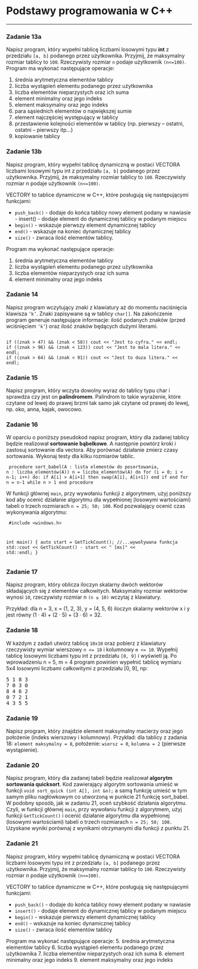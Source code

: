 # Podstawy programowania w C++
---

### Zadanie 13a
Napisz program, który wypełni tablicę liczbami losowymi typu <b>int</b> z przedziału `[a, b]` podanego przez użytkownika. Przyjmij, że maksymalny rozmiar tablicy to `100`. Rzeczywisty rozmiar `n` podaje użytkownik `(n<=100)`. Program ma wykonać następujące operacje:
1. średnia arytmetyczna elementów tablicy
2. liczba wystąpień elementu podanego przez użytkownika
3. liczba elementów nieparzystych oraz ich suma
4. element minimalny oraz jego indeks
5. element maksymalny oraz jego indeks
6. para sąsiednich elementów o największej sumie
7. element najczęściej występujący w tablicy
8. przestawienie kolejności elementów w tablicy (np. pierwszy – ostatni, ostatni –
pierwszy itp...)
9. kopiowanie tablicy

### Zadanie 13b
Napisz program, który wypełni tablicę dynamiczną w postaci VECTORA liczbami losowymi typu int z przedziału `[a, b]` podanego przez użytkownika. Przyjmij, że maksymalny rozmiar tablicy to `100`. Rzeczywisty rozmiar n podaje użytkownik `(n<=100)`.

VECTORY to tablice dynamiczne w C++, które posługują się następującymi funkcjami:
- `push_back()` - dodaje do końca tablicy nowy element podany w nawiasie - insert() - dodaje element do dynamicznej tablicy w podanym miejscu
- `begin()` - wskazuje pierwszy element dynamicznej tablicy
- `end()` - wskazuje na koniec dynamicznej tablicy
- `size()` - zwraca ilość elementów tablicy.

Program ma wykonać następujące operacje:
1. średnia arytmetyczna elementów tablicy
2. liczba wystąpień elementu podanego przez użytkownika
3. liczba elementów nieparzystych oraz ich suma
4. element minimalny oraz jego indeks

### Zadanie 14
Napisz program wczytujący znaki z klawiatury aż do momentu naciśnięcia klawisza `‘k’`. Znaki zapisywane są w tablicy `char[]`. Na zakończenie program generuje następujące informacje: ilość podanych znaków (przed wciśnięciem `‘k’`) oraz ilość znaków będących dużymi literami.

<code>
if ((znak > 47) && (znak < 58)) cout << "Jest to cyfra." << endl;
if ((znak > 96) && (znak < 123)) cout << "Jest to mala litera." << endl;
if ((znak > 64) && (znak < 91)) cout << "Jest to duza litera." << endl;
</code>

### Zadanie 15
Napisz program, który wczyta dowolny wyraz do tablicy typu char i sprawdza czy jest on <b>palindromem</b>. Palindrom to takie wyrażenie, które czytane od lewej do prawej brzmi tak samo jak czytane od prawej do lewej, np. oko, anna, kajak, owocowo.

### Zadanie 16
W oparciu o poniższy pseudokod napisz program, który dla zadanej tablicy będzie realizował <b>sortowanie bąbelkowe</b>. A następnie powtórz kroki i zastosuj sortowanie dla vectora. Aby porównać działanie zmierz czasy sortowania. Wykonaj testy dla kilku rozmiarów tablic.

<code><pre>
procedure sort_babel(A : lista elementów do posortowania, n : liczba_elementów(A))
  n = liczba_elementów(A)
do
for (i = 0; i < n-1; i++) do:
if A[i] > A[i+1] then swap(A[i], A[i+1])
end if end for n = n-1
while n > 1 end procedure
</pre></code>

W funkcji głównej `main`, przy wywołaniu funkcji z algorytmem, użyj poniższy kod aby ocenić działanie algorytmu dla wypełnionej (losowymi wartościami) tabeli o trzech rozmiarach `n = 25; 50; 100`.
Kod pozwalający ocenić czas wykonywania algorytmu:

<code><pre>
#include <windows.h>
  
int main() {
auto start = GetTickCount();
//...wywoływana funkcja
std::cout << GetTickCount() - start << " [ms]" << std::endl;
}
</pre></code>

### Zadanie 17
Napisz program, który oblicza iloczyn skalarny dwóch wektorów składających się z elementów całkowitych. Maksymalny rozmiar wektorów wynosi `10`, rzeczywisty rozmiar n `(n ≤ 10)` wczytaj z klawiatury.

Przykład: dla n = 3, x = (1, 2, 3), y = (4, 5, 6) iloczyn skalarny wektorów x i y jest równy (1 · 4) + (2 · 5) + (3 · 6) = 32.

### Zadanie 18
W każdym z zadań utwórz tablicę `10x10` oraz pobierz z klawiatury rzeczywisty wymiar wierszowy `n <= 10` i kolumnowy `m <= 10`. Wypełnij tablicę losowymi liczbami typu int z przedziału `[0, 9]` i wyświetl ją.
Po wprowadzeniu n = 5, m = 4 program powinien wypełnić tablicę wymiaru 5x4 losowymi liczbami całkowitymi z przedziału [0, 9], np:

<pre>
5 1 8 3
7 0 3 0 
8 4 6 2
0 7 2 1
4 3 5 5
</pre>

### Zadanie 19
Napisz program, który znajdzie element maksymalny macierzy oraz jego położenie (indeks wierszowy i kolumnowy).
Przykład: dla tablicy z zadania 18: `element maksymalny = 8`, położenie: `wiersz = 0`, `kolumna = 2` (pierwsze wystąpienie).

### Zadanie 20
Napisz program, który dla zadanej tabeli będzie realizował <b>algorytm sortowania quicksort</b>. Kod zawierający algorytm sortowania umieść w funkcji `void sort_quick (int A[], int &n);` a samą funkcję umieść w tym samym pliku nagłówkowym co utworzoną w punkcie 21 funkcję sort_babel.
W podobny sposób, jak w zadaniu 21, oceń szybkość działania algorytmu. Czyli, w funkcji głównej `main`, przy wywołaniu funkcji z algorytmem, użyj funkcji `GetTickCount()` i ocenić działanie algorytmu dla wypełnionej (losowymi wartościami) tabeli o trzech rozmiarach `n = 25; 50; 100.` Uzyskane wyniki porównaj z wynikami otrzymanymi dla funkcji z punktu 21.

### Zadanie 21
Napisz program, który wypełni tablicę dynamiczną w postaci VECTORA liczbami losowymi typu int z przedziału `[a, b]` podanego przez użytkownika. Przyjmij, że maksymalny rozmiar tablicy to `100`. Rzeczywisty rozmiar n podaje użytkownik `(n<=100)`.

VECTORY to tablice dynamiczne w C++, które posługują się następującymi funkcjami:
- `push_back()` - dodaje do końca tablicy nowy element podany w nawiasie
- `insert()` - dodaje element do dynamicznej tablicy w podanym miejscu
- `begin()` - wskazuje pierwszy element dynamicznej tablicy
- `end()` - wskazuje na koniec dynamicznej tablicy
- `size()` - zwraca ilość elementów tablicy

Program ma wykonać następujące operacje:
5. średnia arytmetyczna elementów tablicy
6. liczba wystąpień elementu podanego przez użytkownika
7. liczba elementów nieparzystych oraz ich suma
8. element minimalny oraz jego indeks
9. element maksymalny oraz jego indeks

